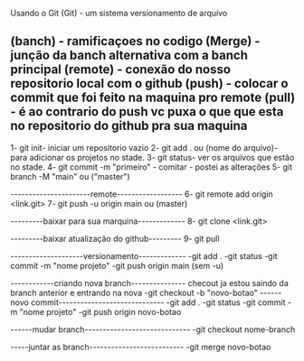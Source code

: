 Usando o Git
(Git) - um sistema versionamento de arquivo

(banch) - ramificaçoes no codigo
(Merge) - junção da banch alternativa com a banch principal
(remote) - conexão do nosso repositorio local com o github
(push) - colocar o commit que foi feito na maquina pro remote 
(pull) - é ao contrario do push vc puxa o que que esta no repositorio do github pra sua maquina
---------------------------------------------
1- git init- iniciar um repositorio vazio
2- git add . ou (nome do arquivo)- para adicionar os projetos no stade.
3- git status- ver os arquivos que estão no stade.
4- git commit -m "primeiro" - comitar - postei as alterações 
5- git branch -M "main" ou ("master")

----------------------remote------------------
6- git remote add origin <link.git>
7- git push -u origin main ou (master)

---------baixar para sua marquina-------------
8- git clone <link.git>

---------baixar atualização do github--------- 
9- git pull

--------------------versionamento-------------
-git add .
-git status
-git commit -m "nome projeto"
-git push origin main (sem -u)

------------criando nova branch---------------
checout ja estou saindo da branch anterior e entrando na nova
-git checkout -b "novo-botao"
------novo commit-----------------------------
-git add .
-git status
-git commit -m "nome projeto"
-git push origin novo-botao

------mudar branch-----------------------------
-git checkout nome-branch

-----juntar as branch--------------------------
-git merge novo-botao

